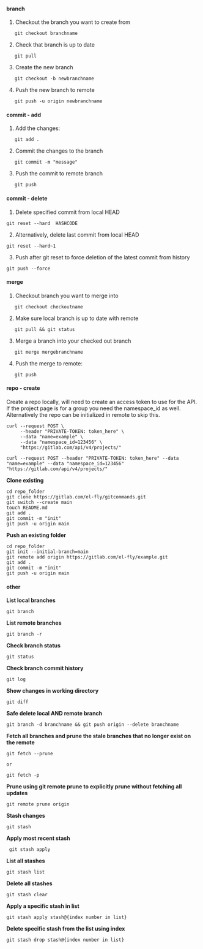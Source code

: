 #### **branch**

1. Checkout the branch you want to create from

```
   git checkout branchname
```

2. Check that branch is up to date

```
   git pull
```

3. Create the new branch

```
   git checkout -b newbranchname
```

4. Push the new branch to remote

```
   git push -u origin newbranchname
```

#### **commit - add**

1. Add the changes:

```
   git add .
```

2. Commit the changes to the branch

```
   git commit -m "message"
```

3. Push the commit to remote branch

```
   git push
```

#### **commit - delete**

1. Delete specified commit from local HEAD

```
git reset --hard  HASHCODE
```

2. Alternatively, delete last commit from local HEAD

```
git reset --hard~1
```

3. Push after git reset to force deletion of the latest commit from history

```
git push --force
```

#### **merge**

1. Checkout branch you want to merge into

```
   git checkout checkoutname
```

2. Make sure local branch is up to date with remote

```
   git pull && git status
```

3. Merge a branch into your checked out branch

```
   git merge mergebranchname
```

4. Push the merge to remote:

```
   git push
```

#### **repo - create**

Create a repo locally, will need to create an access token to use for the API. If the project page is for a group you need the namespace_id as well. Alternatively the repo can be initialized in remote to skip this.

```
curl --request POST \
     --header "PRIVATE-TOKEN: token_here" \
     --data "name=example" \
     --data "namespace_id=123456" \
     "https://gitlab.com/api/v4/projects/"
```

```
curl --request POST --header "PRIVATE-TOKEN: token_here" --data "name=example" --data "namespace_id=123456" "https://gitlab.com/api/v4/projects/"
```

**Clone existing**

```
cd repo_folder
git clone https://gitlab.com/el-fly/gitcommands.git
git switch --create main
touch README.md
git add .
git commit -m "init"
git push -u origin main
```

**Push an existing folder**

```
cd repo_folder
git init --initial-branch=main
git remote add origin https://gitlab.com/el-fly/example.git
git add .
git commit -m "init"
git push -u origin main
```

#### **other**

**List local branches**

```
git branch
```

**List remote branches**

```
git branch -r
```

**Check branch status**

```
git status
```

**Check branch commit history**

```
git log
```

**Show changes in working directory**

```
git diff
```

**Safe delete local AND remote branch**

```
git branch -d branchname && git push origin --delete branchname
```

**Fetch all branches and prune the stale branches that no longer exist on the remote**

```
git fetch --prune

or

git fetch -p
```

**Prune using git remote prune to explicitly prune without fetching all updates**

```
git remote prune origin
```

**Stash changes**

```
git stash
```

**Apply most recent stash**

```
 git stash apply
```

**List all stashes**

```
git stash list
```

**Delete all stashes**

```
git stash clear
```

**Apply a specific stash in list**

```
git stash apply stash@{index number in list}
```

**Delete specific stash from the list using index**

```
git stash drop stash@{index number in list}
```
